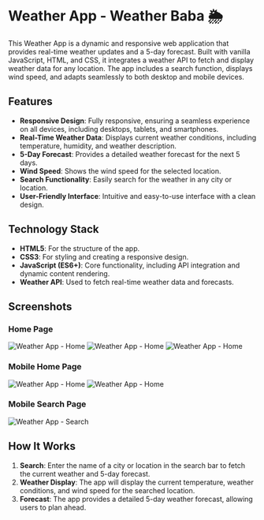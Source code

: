 # Weather App - Weather Baba 🌦️

This Weather App is a dynamic and responsive web application that provides real-time weather updates and a 5-day forecast. Built with vanilla JavaScript, HTML, and CSS, it integrates a weather API to fetch and display weather data for any location. The app includes a search function, displays wind speed, and adapts seamlessly to both desktop and mobile devices.

## Features

- **Responsive Design**: Fully responsive, ensuring a seamless experience on all devices, including desktops, tablets, and smartphones.
- **Real-Time Weather Data**: Displays current weather conditions, including temperature, humidity, and weather description.
- **5-Day Forecast**: Provides a detailed weather forecast for the next 5 days.
- **Wind Speed**: Shows the wind speed for the selected location.
- **Search Functionality**: Easily search for the weather in any city or location.
- **User-Friendly Interface**: Intuitive and easy-to-use interface with a clean design.

## Technology Stack

- **HTML5**: For the structure of the app.
- **CSS3**: For styling and creating a responsive design.
- **JavaScript (ES6+)**: Core functionality, including API integration and dynamic content rendering.
- **Weather API**: Used to fetch real-time weather data and forecasts.

## Screenshots

### Home Page
![Weather App - Home](./assets/overview/homepage.png)
![Weather App - Home](./assets/overview/homepage-1.png)
![Weather App - Home](./assets/overview/homepage-2.png)

### Mobile Home Page
![Weather App - Home](./assets/overview/mobile-homepage.png)
![Weather App - Home](./assets/overview/mobile-homepage-2.png)

### Mobile Search Page
![Weather App - Search](./assets/overview/mobile-searchpage.png)

## How It Works

1. **Search**: Enter the name of a city or location in the search bar to fetch the current weather and 5-day forecast.
2. **Weather Display**: The app will display the current temperature, weather conditions, and wind speed for the searched location.
3. **Forecast**: The app provides a detailed 5-day weather forecast, allowing users to plan ahead.